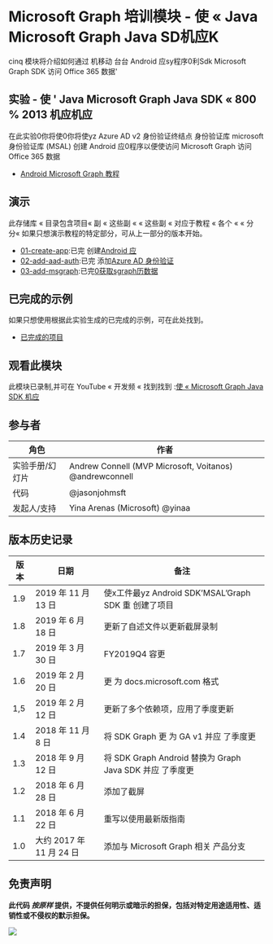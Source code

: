 # <a name="microsoft-graph-----microsoft-graph-java-sdk--android-"></a>Microsoft Graph 培训模块 - 使 « Java Microsoft Graph Java SD机应K

cinq 模块将介绍如何通过 机移动 台台 Android 应sy程序0利Sdk Microsoft Graph SDK 访问 Office 365 数据'

## <a name="----microsoft-graph-java-sdk--android-"></a>实验 - 使 ' Java Microsoft Graph Java SDK « 800 % 2013 机应机应

在此实验0你将使0你将使yz Azure AD v2 身份验证终结点 身份验证库 microsoft 身份验证库 (MSAL) 创建 Android 应0程序以便使访问 Microsoft Graph 访问 Office 365 数据

- [Android Microsoft Graph 教程](https://docs.microsoft.com/graph/tutorials/android)

## <a name=""></a>演示

此存储库 « 目录包含项目[](./demos)« 副 « 这些副 « « 这些副 « 对应于教程 « 各个 « « 分分« 如果只想演示教程的特定部分，可从上一部分的版本开始。

- [01-create-app](demos/01-create-app):已完 创建[Android 应](https://docs.microsoft.com/graph/tutorials/android?tutorial-step=1)
- [02-add-aad-auth](demos/02-add-aad-auth):已完 添加[Azure AD 身份验证](https://docs.microsoft.com/graph/tutorials/android?tutorial-step=3)
- [03-add-msgraph](demos/03-add-msgraph):已完[0获取sgraph历数据](https://docs.microsoft.com/graph/tutorials/android?tutorial-step=4)

## <a name=""></a>已完成的示例

如果只想使用根据此实验生成的已完成的示例，可在此处找到。

- [已完成的项目](demos/03-add-msgraph)

## <a name=""></a>观看此模块

此模块已录制,并可在 YouTube « 开发频 « 找到找到 :[使 « Microsoft Graph Java SDK 机应](https://youtu.be/BLmOmv4FSsQ)

## <a name=""></a>参与者

| 角色 | 作者 |
| -------------------- | ------------------------------------------------------- |
| 实验手册/幻灯片 | Andrew Connell (MVP Microsoft, Voitanos) @andrewconnell |
| 代码 | @jasonjohmsft |
| 发起人/支持 | Yina Arenas (Microsoft) @yinaa |

## <a name=""></a>版本历史记录

| 版本 | 日期 | 备注 |
| ------- | ------------------ | -------------------------------------------------------------------------- |
| 1.9 | 2019 年 11 月 13 日 | 使x工件最yz Android SDK’MSAL’Graph SDK 重 创建了项目 |
| 1.8 | 2019 年 6 月 18 日 | 更新了自述文件以更新截屏录制 |
| 1.7 | 2019 年 3 月 30 日 | FY2019Q4 容更 |
| 1.6 | 2019 年 2 月 20 日 | 更 为 docs.microsoft.com 格式 |
| 1,5 | 2019 年 2 月 12 日 | 更新了多个依赖项，应用了季度更新 |
| 1.4 | 2018 年 11 月 8 日 | 将 SDK Graph 更 为 GA v1 并应 了季度更 |
| 1.3 | 2018 年 9 月 12 日 | 将 SDK Graph Android 替换为 Graph Java SDK 并应 了季度更 |
| 1.2 | 2018 年 6 月 28 日 | 添加了截屏 |
| 1.1 | 2018 年 6 月 22 日 | 重写以使用最新版指南 |
| 1.0 | 大约 2017 年 11 月 24 日 | 添加与 Microsoft Graph 相关 产品分支 |

## <a name=""></a>免责声明

**此代码 _按原样_ 提供，不提供任何明示或暗示的担保，包括对特定用途适用性、适销性或不侵权的默示担保。**

<!-- markdownlint-disable MD033 -->
<img src="https://telemetry.sharepointpnp.com/msgraph-training-android" />
